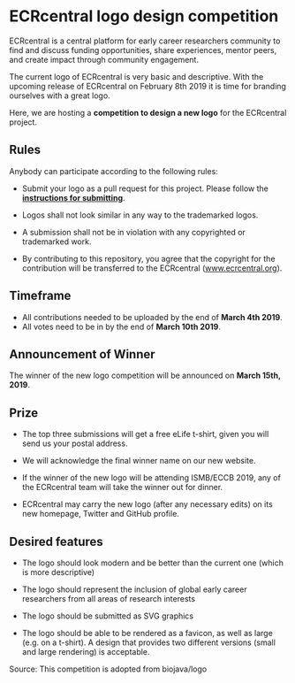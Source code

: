 # ECRcentral logo design competition

ECRcentral is a central platform for early career researchers community to find and discuss funding opportunities, share experiences, mentor peers, and create impact through community engagement.

The current logo of ECRcentral is very basic and descriptive. With the upcoming release of ECRcentral on February 8th 2019 it is time for branding ourselves with a great logo.

Here, we are hosting a **competition to design a new logo** for the ECRcentral project.


## Rules

Anybody can participate according to the following rules:

* Submit your logo as a pull request for this project. Please follow the **[instructions for submitting](submissions/README.md)**.

* Logos shall not look similar in any way to the trademarked logos.

* A submission shall not be in violation with any copyrighted or trademarked work.

* By contributing to this repository, you agree that the copyright for the contribution will be transferred to the ECRcentral (www.ecrcentral.org).


## Timeframe

- All contributions needed to be uploaded by the end of **March 4th 2019**.
- All votes need to be in by the end of **March 10th 2019**.

## Announcement of Winner

The winner of the new logo competition will be announced on **March 15th, 2019**.

## Prize

* The top three submissions will get a free eLife t-shirt, given you will send us your postal address.

* We will acknowledge the final winner name on our new website.

* If the winner of the new logo will be attending ISMB/ECCB 2019, any of the ECRcentral team will take the winner out for dinner.

* ECRcentral may carry the new logo (after any necessary edits) on its new homepage, Twitter and GitHub profile.
 
## Desired features

 * The logo should look modern and be better than the current one (which is more descriptive)

 * The logo should represent the inclusion of global early career researchers from all areas of research interests
 
 * The logo should be submitted as SVG graphics 
 
 * The logo should be able to be rendered as a favicon, as well as large (e.g. on a t-shirt). A design that provides two different versions (small and large rendering) is acceptable.
 
Source: This competition is adopted from biojava/logo
